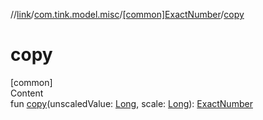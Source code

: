 //[link](../../index.md)/[com.tink.model.misc](../index.md)/[[common]ExactNumber](index.md)/[copy](copy.md)



# copy  
[common]  
Content  
fun [copy](copy.md)(unscaledValue: [Long](https://kotlinlang.org/api/latest/jvm/stdlib/kotlin/-long/index.html), scale: [Long](https://kotlinlang.org/api/latest/jvm/stdlib/kotlin/-long/index.html)): [ExactNumber](index.md)  



